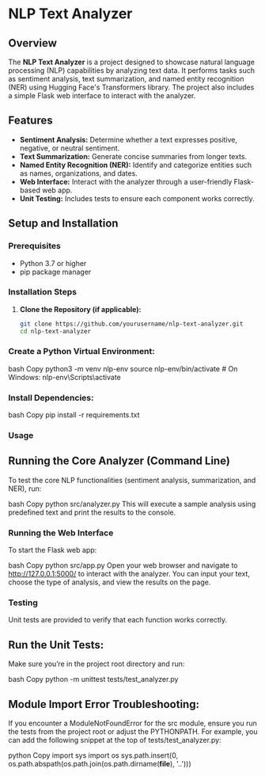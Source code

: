 # NLP Text Analyzer

## Overview

The **NLP Text Analyzer** is a project designed to showcase natural language processing (NLP) capabilities by analyzing text data. It performs tasks such as sentiment analysis, text summarization, and named entity recognition (NER) using Hugging Face's Transformers library. The project also includes a simple Flask web interface to interact with the analyzer.

## Features

- **Sentiment Analysis:** Determine whether a text expresses positive, negative, or neutral sentiment.
- **Text Summarization:** Generate concise summaries from longer texts.
- **Named Entity Recognition (NER):** Identify and categorize entities such as names, organizations, and dates.
- **Web Interface:** Interact with the analyzer through a user-friendly Flask-based web app.
- **Unit Testing:** Includes tests to ensure each component works correctly.

## Setup and Installation

### Prerequisites

- Python 3.7 or higher
- pip package manager

### Installation Steps

1. **Clone the Repository (if applicable):**

   ```bash
   git clone https://github.com/yourusername/nlp-text-analyzer.git
   cd nlp-text-analyzer

### Create a Python Virtual Environment:

bash
Copy
python3 -m venv nlp-env
source nlp-env/bin/activate  # On Windows: nlp-env\Scripts\activate

### Install Dependencies:

bash
Copy
pip install -r requirements.txt

### Usage
## Running the Core Analyzer (Command Line)
To test the core NLP functionalities (sentiment analysis, summarization, and NER), run:

bash
Copy
python src/analyzer.py
This will execute a sample analysis using predefined text and print the results to the console.

### Running the Web Interface
To start the Flask web app:

bash
Copy
python src/app.py
Open your web browser and navigate to http://127.0.0.1:5000/ to interact with the analyzer. You can input your text, choose the type of analysis, and view the results on the page.

### Testing
Unit tests are provided to verify that each function works correctly.

## Run the Unit Tests:

Make sure you’re in the project root directory and run:

bash
Copy
python -m unittest tests/test_analyzer.py
## Module Import Error Troubleshooting:

If you encounter a ModuleNotFoundError for the src module, ensure you run the tests from the project root or adjust the PYTHONPATH. For example, you can add the following snippet at the top of tests/test_analyzer.py:

python
Copy
import sys
import os
sys.path.insert(0, os.path.abspath(os.path.join(os.path.dirname(__file__), '..')))

